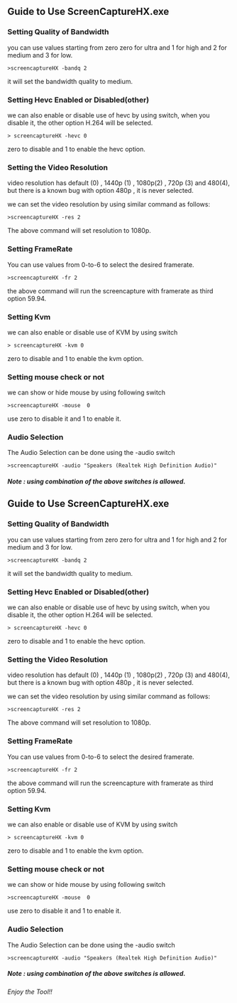 ## Guide to Use  ScreenCaptureHX.exe

### Setting Quality of  Bandwidth

you can use values starting from zero 
zero for ultra and 1 for  high and 2 for  medium and 3 for low.
```
>screencaptureHX -bandq 2
```
it will set the bandwidth quality to medium.
### Setting Hevc Enabled or Disabled(other)
we can also enable or disable use of hevc by using switch, when you disable it, the
other option H.264 will be selected.
```
> screencaptureHX -hevc 0 
```
zero to disable and 1 to enable the hevc option.

### Setting  the Video Resolution 
video resolution has default (0) , 1440p (1) , 1080p(2) , 720p (3) and 480(4), but there is a known bug with option 480p , it is never selected.

we can set the  video resolution by using similar command as follows:
```
>screencaptureHX -res 2 
```
The above command will set resolution to 1080p.

### Setting FrameRate
You  can use  values  from 0-to-6 to select the desired framerate.
```
>screencaptureHX -fr 2
```
the above command will run the screencapture with framerate as third option  59.94.
### Setting Kvm
we  can also enable or disable use of KVM by using switch
```
> screencaptureHX -kvm 0 
```
zero to disable and 1 to enable the  kvm option.


### Setting mouse check or  not
we can show or hide  mouse by using following switch
```
>screencaptureHX -mouse  0
```
use  zero to disable it and 1  to enable it.

### Audio  Selection
The Audio  Selection  can  be done using  the  -audio switch 
```
>screencaptureHX -audio "Speakers (Realtek High Definition Audio)"
```

##### Note : using  combination of  the above switches is allowed.


## Guide to Use  ScreenCaptureHX.exe

### Setting Quality of  Bandwidth

you can use values starting from zero 
zero for ultra and 1 for  high and 2 for  medium and 3 for low.
```
>screencaptureHX -bandq 2
```
it will set the bandwidth quality to medium.
### Setting Hevc Enabled or Disabled(other)
we can also enable or disable use of hevc by using switch, when you disable it, the
other option H.264 will be selected.
```
> screencaptureHX -hevc 0 
```
zero to disable and 1 to enable the hevc option.

### Setting  the Video Resolution 
video resolution has default (0) , 1440p (1) , 1080p(2) , 720p (3) and 480(4), but there is a known bug with option 480p , it is never selected.

we can set the  video resolution by using similar command as follows:
```
>screencaptureHX -res 2 
```
The above command will set resolution to 1080p.

### Setting FrameRate
You  can use  values  from 0-to-6 to select the desired framerate.
```
>screencaptureHX -fr 2
```
the above command will run the screencapture with framerate as third option  59.94.
### Setting Kvm
we  can also enable or disable use of KVM by using switch
```
> screencaptureHX -kvm 0 
```
zero to disable and 1 to enable the  kvm option.


### Setting mouse check or  not
we can show or hide  mouse by using following switch
```
>screencaptureHX -mouse  0
```
use  zero to disable it and 1  to enable it.

### Audio  Selection
The Audio  Selection  can  be done using  the  -audio switch 
```
>screencaptureHX -audio "Speakers (Realtek High Definition Audio)"
```

##### Note : using  combination of  the above switches is allowed.

###### Enjoy the Tool!!






